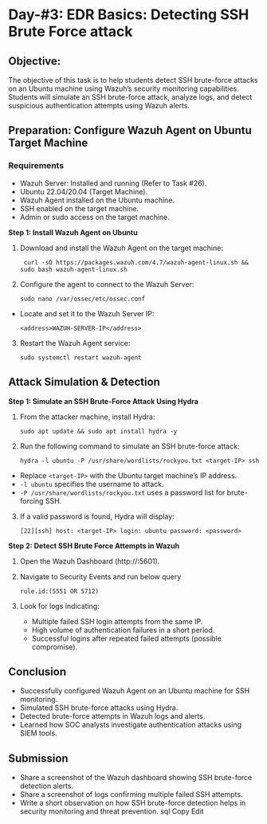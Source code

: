 # Day-#3: EDR Basics: Detecting SSH Brute Force attack
## Objective:
The objective of this task is to help students detect SSH brute-force attacks on an Ubuntu machine using Wazuh’s security monitoring capabilities. Students will simulate an SSH brute-force attack, analyze logs, and detect suspicious authentication attempts using Wazuh alerts.

## Preparation: Configure Wazuh Agent on Ubuntu Target Machine
### Requirements
- Wazuh Server: Installed and running (Refer to Task #26).
- Ubuntu 22.04/20.04 (Target Machine).
- Wazuh Agent installed on the Ubuntu machine.
- SSH enabled on the target machine.
- Admin or sudo access on the target machine.

**Step 1: Install Wazuh Agent on Ubuntu**

1. Download and install the Wazuh Agent on the target machine:

        curl -sO https://packages.wazuh.com/4.7/wazuh-agent-linux.sh && sudo bash wazuh-agent-linux.sh

2. Configure the agent to connect to the Wazuh Server:

       sudo nano /var/ossec/etc/ossec.conf

- Locate and set it to the Wazuh Server IP:

      <address>WAZUH-SERVER-IP</address>

3. Restart the Wazuh Agent service:

       sudo systemctl restart wazuh-agent

## Attack Simulation & Detection

**Step 1: Simulate an SSH Brute-Force Attack Using Hydra**

1. From the attacker machine, install Hydra:

       sudo apt update && sudo apt install hydra -y

2. Run the following command to simulate an SSH brute-force attack:

       hydra -l ubuntu -P /usr/share/wordlists/rockyou.txt <target-IP> ssh

- Replace `<target-IP>` with the Ubuntu target machine’s IP address.
- `-l ubuntu` specifies the username to attack.
- `-P /usr/share/wordlists/rockyou.txt` uses a password list for brute-forcing SSH.

3. If a valid password is found, Hydra will display:

       [22][ssh] host: <target-IP> login: ubuntu password: <password>

**Step 2: Detect SSH Brute Force Attempts in Wazuh**
1. Open the Wazuh Dashboard (http://:5601).
2. Navigate to Security Events and run below query

       rule.id:(5551 OR 5712)

3. Look for logs indicating:
   - Multiple failed SSH login attempts from the same IP.
   - High volume of authentication failures in a short period.
   - Successful logins after repeated failed attempts (possible compromise).

## Conclusion
- Successfully configured Wazuh Agent on an Ubuntu machine for SSH monitoring.
- Simulated SSH brute-force attacks using Hydra.
- Detected brute-force attempts in Wazuh logs and alerts.
- Learned how SOC analysts investigate authentication attacks using SIEM tools.

## Submission
- Share a screenshot of the Wazuh dashboard showing SSH brute-force detection alerts.
- Share a screenshot of logs confirming multiple failed SSH attempts.
- Write a short observation on how SSH brute-force detection helps in security monitoring and threat prevention. sql Copy Edit
